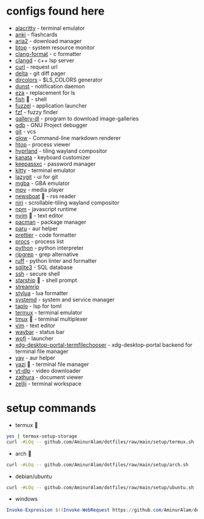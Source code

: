 # configs found here

- [alacritty](https://alacritty.org/) - terminal emulator
- [anki](https://apps.ankiweb.net/) - flashcards
- [aria2](https://aria2.github.io/) - download manager
- [btop](https://github.com/aristocratos/btop) - system resource monitor
- [clang-format](https://clang.llvm.org/docs/ClangFormat.html) - c formatter
- [clangd](https://clang.llvm.org/) - c++ lsp server
- [curl](https://curl.se/) - request url
- [delta](https://dandavison.github.io/delta/) - git diff pager
- [dircolors](https://www.gnu.org/software/coreutils/dircolors) - $LS_COLORS generator
- [dunst](https://dunst-project.org/) - notification daemon
- [eza](https://github.com/eza-community/eza) - replacement for ls
- [fish](https://fishshell.com/) :star2: - shell
- [fuzzel](https://codeberg.org/dnkl/fuzzel) - application launcher
- [fzf](https://junegunn.github.io/fzf/) - fuzzy finder
- [gallery-dl](https://github.com/mikf/gallery-dl) - program to download image-galleries
- [gdb](https://www.gnu.org/software/gdb/) - GNU Project debugger
- [git](https://git-scm.com/) - vcs
- [glow](https://github.com/charmbracelet/glow) - Command-line markdown renderer
- [htop](https://htop.dev/) - process viewer
- [hyprland](https://hyprland.org/) - tiling wayland compositor
- [kanata](https://github.com/jtroo/kanata) - keyboard customizer
- [keepassxc](https://keepassxc.org/) - password manager
- [kitty](https://github.com/kovidgoyal/kitty) - terminal emulator
- [lazygit](https://github.com/jesseduffield/lazygit) - ui for git
- [mgba](http://mgba.io) - GBA emulator
- [mpv](https://mpv.io) - media player
- [newsboat](https://newsboat.org/) :star2: - rss reader
- [niri](https://github.com/YaLTeR/niri) - scrollable-tiling wayland compositor
- [npm](https://npmjs.com/) - javascript runtime
- [nvim](https://neovim.io/) :star2: - text editor
- [pacman](https://archlinux.org/pacman/) - package manager
- [paru](https://github.com/morganamilo/paru) - aur helper
- [prettier](https://prettier.io/) - code formatter
- [procs](https://github.com/dalance/procs) - process list
- [python](https://python.org/) - python interpreter
- [ripgrep](https://github.com/BurntSushi/ripgrep) - grep alternative
- [ruff](https://docs.astral.sh/ruff/) - python linter and formatter
- [sqlite3](https://www.sqlite.org/) - SQL database
- [ssh](https://www.openssh.com/portable.html) - secure shell
- [starship](https://starship.rs/) :star2: - shell prompt
- [streamrip](https://github.com/nathom/streamrip)
- [stylua](https://github.com/JohnnyMorganz/StyLua) - lua formatter
- [systemd](https://www.github.com/systemd/systemd) - system and service manager
- [taplo](https://taplo.tamasfe.dev/) - lsp for toml
- [termux](https://termux.dev/) - terminal emulator
- [tmux](https://tmux.github.io/) :star2: - terminal multiplexer
- [vim](https://www.vim.org) - text editor
- [waybar](https://github.com/Alexays/Waybar) - status bar
- [wofi](https://hg.sr.ht/~scoopta/wofi) - launcher
- [xdg-desktop-portal-termfilechooser](https://github.com/boydaihungst/xdg-desktop-portal-termfilechooser) - xdg-desktop-portal backend for terminal file manager
- [yay](https://github.com/Jguer/yay) - aur helper
- [yazi](https://yazi-rs.github.io/) :star2: - terminal file manager
- [yt-dlp](https://github.com/yt-dlp/yt-dlp) - video downloader
- [zathura](https://pwmt.org/projects/zathura/) - document viewer
- [zellij](https://zellij.dev/) - terminal workspace

# setup commands

- termux :star2:

```sh
yes | termux-setup-storage
curl -#LOq -- github.com/AminurAlam/dotfiles/raw/main/setup/termux.sh
```

- arch :star2:

```sh
curl -#LOq -- github.com/AminurAlam/dotfiles/raw/main/setup/arch.sh
```

- debian/ubuntu

```sh
curl -#LOq -- github.com/AminurAlam/dotfiles/raw/main/setup/ubuntu.sh
```

- windows

```ps1
Invoke-Expression $((Invoke-WebRequest https://github.com/AminurAlam/dotfiles/raw/main/setup/windows.ps1).Content)
```
